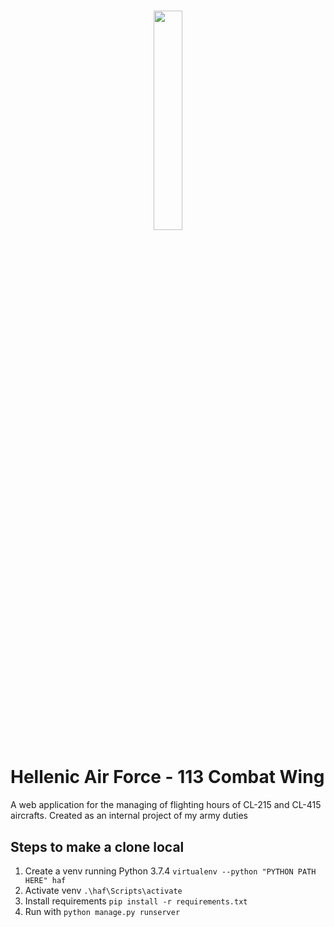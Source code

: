 # <p align="center"> <img src="https://en.wikipedia.org/wiki/Hellenic_Air_Force#/media/File:Seal_of_the_Hellenic_Air_Force.svg" width="30%" height="30%"> </p>
# Hellenic Air Force - 113 Combat Wing
 A web application for the managing of flighting hours of CL-215 and CL-415 aircrafts.
 Created as an internal project of my army duties
 
 ## Steps to make a clone local
 1. Create a venv running Python 3.7.4 ```virtualenv --python "PYTHON PATH HERE" haf ```
 2. Activate venv ```.\haf\Scripts\activate```
 3. Install requirements ```pip install -r requirements.txt```
 4. Run with ```python manage.py runserver```





